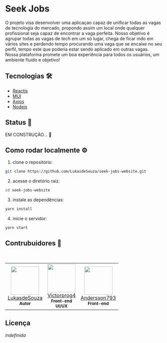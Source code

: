 # Seek Jobs

O projeto visa desenvolver uma aplicaçao capaz de unificar todas as vagas de tecnologia do mercado, propondo assim um local onde qualquer profissional seja capaz de encontrar a vaga perfeita. Nosso objetivo é agrupar todas as vagas de tech em um só lugar, chega de ficar indo em vários sites e perdendo tempo procurando uma vaga que se encaixe no seu perfil, tempo este que poderia estar sendo aplicado em outras vagas. Nossa plataforma promete um boa experiência para todos os usuários, um ambiente fluido e objetivo!

## Tecnologias 🛠

- [Reactjs](https://pt-br.reactjs.org/)
- [MUI](https://mui.com/)
- [Axios](https://axios-http.com/)
- [Nodejs](https://nodejs.org/)

## Status 👀

EM CONSTRUÇÃO...  🚧
<!--EM PRODUÇÃO... 🚀--> 

## Como rodar localmente ⚙️

1. clone o repositório:

```bash
git clone https://github.com/LukasdeSouza/seek-jobs-website.git
```
2. acesse o diretório raiz:
```bash
cd seek-jobs-website
```
3. instale as dependências:
```bash
yarn install
```
4. inicie o servidor:
```bash
yarn start
```

## Contrubuidores 🤟

<!--

 TODOS OS AVATARES DEVEM SEGUIR ESSE PADRÃO

<td align="center">
    <img height="90" width="90"
        src="<url para a imagem do avatar>"
    >
    <br>
    <a href="<url para o github pessoal>">
        <nickname>
    </a>
    <br>
    <sub>
        <b> <função no projeto, separada por "<br>"> </b>
    </sub>
</td>

-->
<br>
<table>
    <tr>
        <!--Lucas de Souza-->
        <td align="center">
            <img height="90" width="90"
                src="https://avatars.githubusercontent.com/u/99886292?v=4"
            >
            <br>
            <a href="https://github.com/LukasdeSouza">
                LukasdeSouza
            </a>
            <br>
            <sub>
                <b>Autor</b>
            </sub>
        </td>
        <!--Vitor Hugo-->
        <td align="center">
            <img height="90" width="90"
                src="https://avatars.githubusercontent.com/u/100080203?v=4"
            >
            <br>
            <a href="https://github.com/Victorprog4">
                Victorprog4
            </a>
            <br>
            <sub>
                <b>Front-end</b> <br>
                <b>UI/UX</b>
            </sub>
        </td>
        <!--Andersson Gonçalves-->
        <td align="center">
            <img height="90" width="90" 
                src="https://avatars.githubusercontent.com/u/94249557?s=400&u=72f47fb4e4ed4bb314de7ddae4eee7d033106348&v=4"
            >
            <br>
            <a href="https://github.com/Andersson793">
                Andersson793
            </a>
            <br>
            <sub>
                <b>Front-end</b>
            </sub>
        </td>
    </tr>
</table>

## Licença

_indefinida_
